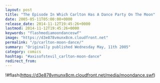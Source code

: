 ```yaml
---
layout: post
title: "The Episode In Which Carlton Has A Dance Party On The Moon"
date: 2005-05-11T05:00:00+0000
release_date: 2014-11-12T19:45:26+0000
lastmod: 2014-11-12T19:45:26+0000
keywords: "flashmediamoondanceswf"
image: "https://d3e878vmunx8cm.cloudfront.net"
permalink: "/p/carlton-moon-dance/"
summary: "Originally published Wednesday May, 11th 2005"
category: comics
hashtag: "#axisofstevil_carlton-moon-dance"
redirect_from:
---
```


!#flash(https://d3e878vmunx8cm.cloudfront.net/media/moondance.swf)
